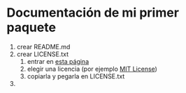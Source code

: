 # Documentación de mi primer paquete

1. crear README.md
2. crear LICENSE.txt
   1. entrar en [esta página](https://choosealicense.com/)
   2. elegir una licencia (por ejemplo [MIT License](https://choosealicense.com/licenses/mit/))
   3. copiarla y pegarla en LICENSE.txt
3. 